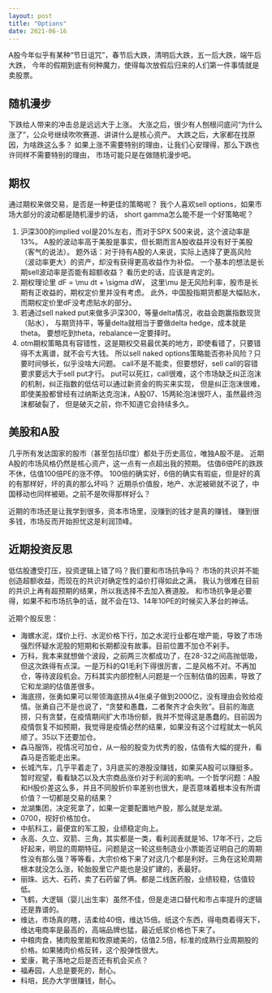 ```yaml
---
layout: post
title: "Options"
date: 2021-06-16
---
```


A股今年似乎有某种“节日诅咒”，春节后大跌，清明后大跌，五一后大跌，端午后大跌，
今年的假期到底有何种魔力，使得每次放假后归来的人们第一件事情就是卖股票。

## 随机漫步
下跌给人带来的冲击总是远远大于上涨。
大涨之后，很少有人刨根问底问“为什么涨了”，公众号继续吹吹赛道、讲讲什么是核心资产。
大跌之后，大家都在找原因，为啥跌这么多？
如果上涨不需要特别的理由，让我们心安理得，那么下跌也许同样不需要特别的理由，
市场可能只是在做随机漫步吧。

## 期权
通过期权来做交易，是否是一种更佳的策略呢？
我个人喜欢sell options，如果市场大部分的波动都是随机漫步的话，
short gamma怎么能不是一个好策略呢？

1. 沪深300的implied vol是20%左右，而对于SPX 500来说，这个波动率是13%。
A股的波动率高于美股是事实，但长期而言A股收益并没有好于美股（客气的说法）。
题外话：对于持有A股的人来说，实际上选择了更高风险（波动率更大）的资产，却没有获得更高收益作为补偿。
一个基本的想法是长期sell波动率是否能有超额收益？
看历史的话，应该是肯定的。
2. 期权理论里 dF = \mu dt + \sigma dW，
这里\mu 是无风险利率，股市是长期有正收益的，期权定价里并没有考虑。
此外，中国股指期货都是大幅贴水，而期权定价里dF没考虑贴水的部分。
3. 若通过sell naked put来做多沪深300，等量delta情况，收益会跑赢指数现货（贴水），
与期货持平，等量delta就相当于要做delta hedge，成本就是theta。
要想吃到theta，rebalance一定要择时。
4. otm期权策略具有容错性，这是期权交易最优美的地方，即使看错了，只要错得不太离谱，就不会亏大钱。
所以sell naked options策略能否弥补风险？只要时间够长，似乎没啥大问题。
call不是不能卖，但要想好，sell call的容错要求要远大于sell put才行。
put可以死扛，call很难，这个市场缺乏纠正泡沫的机制，纠正指数的低估可以通过新资金的购买来实现，
但是纠正泡沫很难，即使美股都曾经有过纳斯达克泡沫，A股07、15两轮泡沫很吓人，虽然最终泡沫都破裂了，
但是破灭之前，你不知道它会持续多久。

## 美股和A股
几乎所有发达国家的股市（甚至包括印度）都处于历史高位，唯独A股不是。
近期A股的市场风格仍然是核心资产，这一点有一点超出我的预期。
估值6倍PE的跌跌不休，估值100倍PE的涨不停。
100倍的确实好，6倍的确实有瑕疵，但是好的真的有那样好，坏的真的那么坏吗？
近期杀价值股，地产、水泥被砸就不说了，中国移动也同样被砸。之前不是吹得那样好么？

近期的市场还是让我学到很多，资本市场里，没赚到的钱才是真的赚钱，
赚到很多钱，市场反而开始担忧这是利润顶峰。

## 近期投资反思
低估股遭受打压，投资逻辑上错了吗？我们要和市场抗争吗？
市场的共识并不能创造超额收益，而现在的共识对确定性的溢价打得如此之满，
我认为很难在目前的共识上再有超预期的结果，所以我选择不去加入赛道股。
和市场抗争是必要得，如果不和市场抗争的话，就不会在13、14年10PE的时候买入茅台的神话。

近期个股反思：
* 海螺水泥，煤价上行、水泥价格下行，加之水泥行业都在增产能，导致了市场强烈怀疑水泥股的短期和长期都没有故事。目前位置不加仓不剁手。
* 万科，我本来就想做个波段，之前两三次都成功了，在28-32之间高抛低吸，但这次跌得有点深。一是万科的Q1毛利下得很厉害，二是风格不对。不再加仓，等待波段机会。万科其实内部控制人问题是一个压制估值的因素，导致了它和龙湖的估值差很多。
* 海底捞，张勇如果可以带领海底捞从4张桌子做到2000亿，没有理由会败给疫情。张勇自己不是也说了，“贪婪和愚蠢，二者聚齐才会失败”。目前的海底捞，只有贪婪，在疫情期间扩大市场份额，我并不觉得这是愚蠢的。目前因为疫情恢复不如预期，我觉得是疫情必然的结果，如果没有这个过程就太一帆风顺了。35以下还要加仓。
* 森马服饰，视情况可加仓，从一般的股变为优秀的股，估值有大幅的提升，看森马是否能走出来。
* 长城汽车，几乎平着走了，3月底买的港股没赚钱，如果买A股可以赚挺多。暂时观望，看看缺芯以及大宗商品涨价对于利润的影响。一个哲学问题：A股和H股价差这么多，并且不同股折价率差别也很大，是否意味着根本没有所谓价值？一切都是交易的结果？
* 龙湖集团，决定死拿了，如果一定要配置地产股，那么就是龙湖。
* 0700，视好价格加仓。
* 中航科工，最便宜的军工股，业绩稳定向上。
* 永高、久立、双箭、三角，其实都是一类，看利润表就是16、17年不行，之后好起来，明显的周期特征。问题是这一轮这些制造业小票能否证明自己的周期性没有那么强？等等看，大宗价格下来了对这几个都是利好。三角在这轮周期根本就没怎么涨，轮胎股里它产能也是没扩建的，表最好。
* 丽珠、远大、石药，卖了石药留了俩。都是二线医药股，业绩较稳，估值较低。
* 飞鹤，大逻辑（婴儿出生率）虽然不佳，但是走进口替代和市占率提升的逻辑还是靠谱的。
* 维达，市场真的瞎，洁柔给40倍，维达15倍。纸这个东西，得电商着得天下，维达电商率是最高的，高端品牌也猛，最近纸浆价格也下来了。
* 中粮肉食，猪肉股里能和牧原媲美的，估值2.5倍，标准的成熟行业周期股的价格。如果猪肉价格反转，这个股弹性很大。
* 爱康，靴子落地之后是否还有机会买点？
* 福寿园，人总是要死的，耐心。
* 科培，民办大学很赚钱，耐心。









